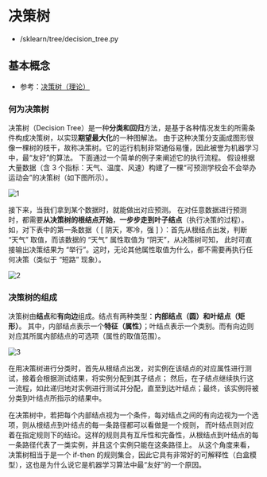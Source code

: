 # 决策树

- /sklearn/tree/decision_tree.py

## 基本概念

- 参考：[决策树（理论）](https://blog.csdn.net/the_ZED/article/details/129290733?ops_request_misc=%257B%2522request%255Fid%2522%253A%252246b48cd93362a65efaa3979d99beab59%2522%252C%2522scm%2522%253A%252220140713.130102334..%2522%257D&request_id=46b48cd93362a65efaa3979d99beab59&biz_id=0&utm_medium=distribute.pc_search_result.none-task-blog-2~all~top_positive~default-1-129290733-null-null.142^v102^pc_search_result_base4&utm_term=%E5%86%B3%E7%AD%96%E6%A0%91&spm=1018.2226.3001.4187)

### 何为决策树
决策树（Decision Tree）是一种**分类和回归**方法，是基于各种情况发生的所需条件构成决策树，以实现**期望最大化**的一种图解法。
由于这种决策分支画成图形很像一棵树的枝干，故称决策树。它的运行机制非常通俗易懂，因此被誉为机器学习中，最“友好”的算法。
下面通过一个简单的例子来阐述它的执行流程。
假设根据大量数据（含 3 个指标：天气、温度、风速）构建了一棵“可预测学校会不会举办运动会”的决策树（如下图所示）。

![1](https://i-blog.csdnimg.cn/blog_migrate/53b100ca513694280eb2acb552ad9cac.png#pic_center)

接下来，当我们拿到某个数据时，就能做出对应预测。
在对任意数据进行预测时，都需要**从决策树的根结点开始**，**一步步走到叶子结点**（执行决策的过程）。
如，对下表中的第一条数据（ [ 阴天，寒冷，强 ] ）：首先从根结点出发，判断 “天气” 取值，而该数据的 “天气” 属性取值为 “阴天”，从决策树可知，
此时可直接输出决策结果为 “举行”。这时，无论其他属性取值为什么，都不需要再执行任何决策（类似于 “短路” 现象）。

![2](https://i-blog.csdnimg.cn/blog_migrate/993a17760c57248767116e1cc521d934.png#pic_center)

### 决策树的组成
决策树由**结点**和**有向边**组成。结点有两种类型：**内部结点（圆）和叶结点（矩形）**。
其中，内部结点表示一个**特征（属性）**；叶结点表示一个类别。而有向边则对应其所属内部结点的可选项（属性的取值范围）。

![3](https://i-blog.csdnimg.cn/blog_migrate/64b0af3ecbae3d9807119c6aa0805964.png#pic_center)

在用决策树进行分类时，首先从根结点出发，对实例在该结点的对应属性进行测试，接着会根据测试结果，将实例分配到其子结点；
然后，在子结点继续执行这一流程，如此递归地对实例进行测试并分配，直至到达叶结点；最终，该实例将被分类到叶结点所指示的结果中。

在决策树中，若把每个内部结点视为一个条件，每对结点之间的有向边视为一个选项，则从根结点到叶结点的每一条路径都可以看做是一个规则，
而叶结点则对应着在指定规则下的结论。这样的规则具有互斥性和完备性，从根结点到叶结点的每一条路径代表了一类实例，并且这个实例只能在这条路径上。
从这个角度来看，决策树相当于是一个 if-then 的规则集合，因此它具有非常好的可解释性（白盒模型），这也是为什么说它是机器学习算法中最“友好”的一个原因。
